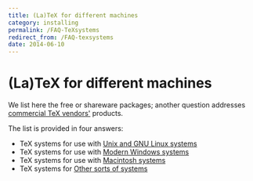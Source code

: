 ```yaml
---
title: (La)TeX for different machines
category: installing
permalink: /FAQ-TeXsystems
redirect_from: /FAQ-texsystems
date: 2014-06-10
---
```


# (La)TeX for different machines

We list here the free or shareware packages;
  another question addresses
  [commercial TeX vendors'](FAQ-commercial) products.

The list is provided in four answers:
  

-  TeX systems for use with
    [Unix and GNU Linux systems](FAQ-sysunix)
-  TeX systems for use with 
    [Modern Windows systems](FAQ-syswin32)
-  TeX systems for use with 
    [Macintosh systems](FAQ-sysmac)
-  TeX systems for 
    [Other sorts of systems](FAQ-sysother)


